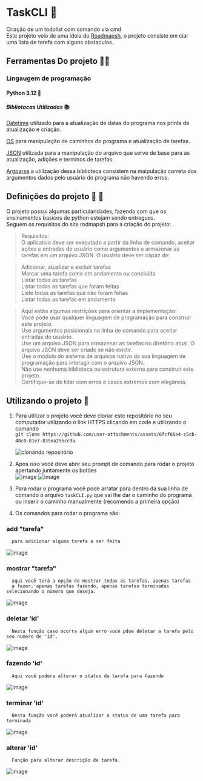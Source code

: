 # TaskCLI 📃
Criação de um todolist com comando via cmd  
Este projeto veio de uma ideia do [Roadmapsh](https://roadmap.sh/projects/task-tracker), o projeto consiste em ciar uma lista de tarefa com alguns obstaculos. 

## Ferramentas Do projeto 🔨🔧  
### Lingaugem de programação
#### Python 3.12  🐍
#### _*Bibliotacas Utilizadas*_ 📚

[Datetime](https://docs.python.org/pt-br/3/library/datetime.html) utilizado para a atualização de datas do programa nos prints de atualização e criação.


[OS](https://docs.python.org/pt-br/3/library/os.html#module-os) para manipulação de caminhos do programa e atualização de tarefas.  

[JSON](https://docs.python.org/pt-br/3/library/json.html) utilizada para a manipulação do arquivo que serve de base para as atualização, adições e terminos de tarefas.

[Argparse](https://docs.python.org/pt-br/3/library/argparse.html#module-argparse) a utilização dessa biblioteca consistem na maipulação correta dos argumentos dados pelo usuário do programa não havendo erros.  



## Definições do projeto  📏 📐

O projeto possui algumas particularidades, fazendo com que os ensinamentos basicos de python estejam sendo entregues.  
Seguem os requisitos do site rodmapsh para a criação do projeto:

>Requisitos:  
O aplicativo deve ser executado a partir da linha de comando, aceitar ações e entradas do usuário como argumentos e armazenar as tarefas em um arquivo JSON. O usuário deve ser capaz de:

>Adicionar, atualizar e excluir tarefas  
>Marcar uma tarefa como em andamento ou concluída  
Listar todas as tarefas  
Listar todas as tarefas que foram feitas  
Liste todas as tarefas que não foram feitas  
Listar todas as tarefas em andamento  
 

>Aqui estão algumas restrições para orientar a implementação:    
Você pode usar qualquer linguagem de programação para construir este projeto.  
Use argumentos posicionais na linha de comando para aceitar entradas do usuário.  
Use um arquivo JSON para armazenar as tarefas no diretório atual.
O arquivo JSON deve ser criado se não existir.  
Use o módulo do sistema de arquivos nativo da sua linguagem de programação para interagir com o arquivo JSON.  
Não use nenhuma biblioteca ou estrutura externa para construir este projeto.  
Certifique-se de lidar com erros e casos extremos com elegância.

  


## Utilizando o projeto  💾

1. Para utilizar o projeto você deve clonar este repositório no seu computador utilizando o link HTTPS clicando em code e utilizando o comando  
`git clone https://github.com/user-attachments/assets/6fcf66e4-c5cb-48c0-81e7-835ea25bcc9a`.

    ![clonando repositório](https://github.com/user-attachments/assets/6fcf66e4-c5cb-48c0-81e7-835ea25bcc9a)   


2. Apos isso você deve abrir seu prompt de comando para rodar o projeto apertando juntamente os botôes  
   ![image](https://github.com/user-attachments/assets/edd37825-1b68-49ba-8902-897f075d02a3) 
   ![image](https://github.com/user-attachments/assets/62d7e0e4-c61a-47e3-8d3c-70f06408af72)



3. Para rodar o programa você pode arratar para dentro da sua linha de comando o arquivo `taskCLI.py` que vai lhe dar o caminho do programa ou inserir o caminho manualmente (recomendo a primeira opção)


4. Os comandos para rodar o programa são: 
### add "tarefa"
      para adicionar alguma tarefa a ser feita 

![image](https://github.com/user-attachments/assets/41571e39-c4d4-4325-98bd-41cba94a107c)
### mostrar "tarefa"
      aqui você terá a opção de mostrar todas as tarefas, apenas tarefas
      a fazer, apenas tarefas fazendo, apenas tarefas terminadas selecionando o número que deseja. 
![image](https://github.com/user-attachments/assets/c7f5b000-e8ac-4cc0-ad27-f4163d969ef9)

### deletar 'id'
      Nesta função caso ocorra algum erro você pdoe deletar a tarefa pelo seu numero de 'id'.

![image](https://github.com/user-attachments/assets/d0601309-f0b9-4f26-993b-159ef024a04b)
### fazendo 'id'
      Aqui você podera alterar o status da tarefa para fazendo

![image](https://github.com/user-attachments/assets/0cafa168-6c2d-4fff-a934-0ea26ba23e45)
### terminar 'id'
      Nesta função você poderá atualizar o status de uma tarefa para terminada

![image](https://github.com/user-attachments/assets/5837fb20-79ef-4b25-baa3-79f8c1385e0d)
### alterar 'id'
      Função para alterar descrição de tarefa.

![image](https://github.com/user-attachments/assets/cafe1d14-81ab-4598-8d07-321deeddf6b4)
      




